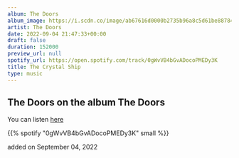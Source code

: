 ```yaml
---
album: The Doors
album_image: https://i.scdn.co/image/ab67616d0000b2735b96a8c5d61be8878452f8f1
artist: The Doors
date: 2022-09-04 21:47:33+00:00
draft: false
duration: 152000
preview_url: null
spotify_url: https://open.spotify.com/track/0gWvVB4bGvADocoPMEDy3K
title: The Crystal Ship
type: music
---
```



## The Doors on the album The Doors

You can listen [here](https://open.spotify.com/track/0gWvVB4bGvADocoPMEDy3K)

{{% spotify "0gWvVB4bGvADocoPMEDy3K" small %}}

added on September 04, 2022
